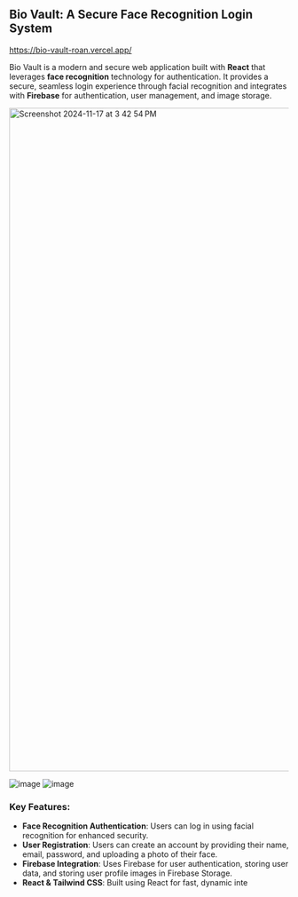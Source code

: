 ## Bio Vault: A Secure Face Recognition Login System
https://bio-vault-roan.vercel.app/

Bio Vault is a modern and secure web application built with **React** that leverages **face recognition** technology for authentication. It provides a secure, seamless login experience through facial recognition and integrates with **Firebase** for authentication, user management, and image storage.

<img width="1195" alt="Screenshot 2024-11-17 at 3 42 54 PM" src="https://github.com/user-attachments/assets/35fd72e4-148e-484a-9387-7a95bb0638be">


![image](https://github.com/user-attachments/assets/fcb61894-41e7-4edd-9af1-df20c572c31a)
![image](https://github.com/user-attachments/assets/6f477493-c79b-4ceb-a388-557e3a667b10)


### Key Features:
- **Face Recognition Authentication**: Users can log in using facial recognition for enhanced security.
- **User Registration**: Users can create an account by providing their name, email, password, and uploading a photo of their face.
- **Firebase Integration**: Uses Firebase for user authentication, storing user data, and storing user profile images in Firebase Storage.
- **React & Tailwind CSS**: Built using React for fast, dynamic inte
